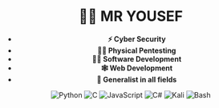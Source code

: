<h1 align="center">👨‍💻 MR YOUSEF</h1>

<ul align="center">
  <li><strong>⚡ Cyber Security</strong></li>
  <li><strong>👨‍🔬 Physical Pentesting</strong></li>
  <li><strong>👨‍💻 Software Development</strong></li>
  <li><strong>🕸️ Web Development</strong></li>
  <li><strong>🧠 Generalist in all fields</strong></li>
</ul>

<p align="center">
  <img src="https://img.shields.io/badge/Python-3776AB?style=for-the-badge&logo=python&logoColor=white" alt="Python" />
  <img src=" https://img.shields.io/badge/C-00599C?style=for-the-badge&logo=c&logoColor=white" alt="C" />
  <img src=" https://img.shields.io/badge/JavaScript-F7DF1E?style=for-the-badge&logo=javascript&logoColor=black" alt="JavaScript" />
  <img src=" https://img.shields.io/badge/C%23-239120?style=for-the-badge&logo=csharp&logoColor=white" alt="C#" />
  <img src=" https://img.shields.io/badge/Kali_Linux-E9B949?style=for-the-badge&logo=kali-linux&logoColor=black" alt="Kali" />
  <img src=" https://img.shields.io/badge/Bash-4EAA25?style=for-the-badge&logo=gnu-bash&logoColor=white" alt="Bash" />
</p>
